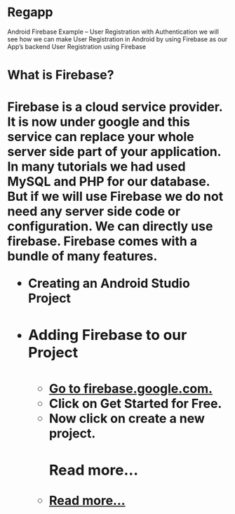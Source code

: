 # Regapp
Android Firebase Example – User Registration with Authentication we will see how we can make User Registration in Android by using Firebase as our App’s backend
User Registration using Firebase 
<h1>What is Firebase?<h1>
  
 <p>Firebase is a cloud service provider. It is now under google and this service can replace your whole server side part of your application. In many tutorials we had used MySQL and PHP for our database. But if we will use Firebase we do not need any server side code or configuration. We can directly use firebase. Firebase comes with a bundle of many features.</p>
 
 <ul>
  <li>Creating an Android Studio Project</li>
  <li><h3>Adding Firebase to our Project<h3></li>
  <ul>
    <a href="https://firebase.google.com"> <li>Go to firebase.google.com.</li></a>
    <li>Click on Get Started for Free.</li>
    <li>Now click on create a new project. </li>
    <h3>Read more...</h3>
    <a href="https://sites.google.com/view/p4n-learn/home"> <li>Read more...</li></a>

  </ul>
</ul>
